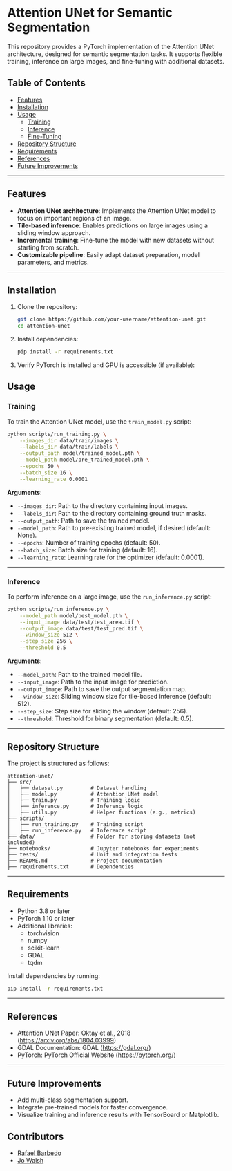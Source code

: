 # Attention UNet for Semantic Segmentation

This repository provides a PyTorch implementation of the Attention UNet architecture, designed for semantic segmentation tasks. It supports flexible training, inference on large images, and fine-tuning with additional datasets.

## Table of Contents
- [Features](#features)
- [Installation](#installation)
- [Usage](#usage)
  - [Training](#training)
  - [Inference](#inference)
  - [Fine-Tuning](#fine-tuning)
- [Repository Structure](#repository-structure)
- [Requirements](#requirements)
- [References](#references)
- [Future Improvements](#future-improvements)

---

## Features
- **Attention UNet architecture**: Implements the Attention UNet model to focus on important regions of an image.
- **Tile-based inference**: Enables predictions on large images using a sliding window approach.
- **Incremental training**: Fine-tune the model with new datasets without starting from scratch.
- **Customizable pipeline**: Easily adapt dataset preparation, model parameters, and metrics.

---

## Installation

1. Clone the repository:
   ```bash
   git clone https://github.com/your-username/attention-unet.git
   cd attention-unet
   ```

2. Install dependencies:

    ```bash
    pip install -r requirements.txt
    ```

3. Verify PyTorch is installed and GPU is accessible (if available):

## Usage

### Training
To train the Attention UNet model, use the `train_model.py` script:

```bash
python scripts/run_training.py \
    --images_dir data/train/images \
    --labels_dir data/train/labels \
    --output_path model/trained_model.pth \
    --model_path model/pre_trained_model.pth \
    --epochs 50 \
    --batch_size 16 \
    --learning_rate 0.0001
```

**Arguments**:
- `--images_dir`: Path to the directory containing input images.
- `--labels_dir`: Path to the directory containing ground truth masks.
- `--output_path`: Path to save the trained model.
- `--model_path`: Path to pre-existing trained model, if desired (default: None).
- `--epochs`: Number of training epochs (default: 50).
- `--batch_size`: Batch size for training (default: 16).
- `--learning_rate`: Learning rate for the optimizer (default: 0.0001).

---

### Inference
To perform inference on a large image, use the `run_inference.py` script:

```bash
python scripts/run_inference.py \
    --model_path model/best_model.pth \
    --input_image data/test/test_area.tif \
    --output_image data/test/test_pred.tif \
    --window_size 512 \
    --step_size 256 \
    --threshold 0.5
```

**Arguments**:
- `--model_path`: Path to the trained model file.
- `--input_image`: Path to the input image for prediction.
- `--output_image`: Path to save the output segmentation map.
- `--window_size`: Sliding window size for tile-based inference (default: 512).
- `--step_size`: Step size for sliding the window (default: 256).
- `--threshold`: Threshold for binary segmentation (default: 0.5).

---

## Repository Structure

The project is structured as follows:

```
attention-unet/
├── src/
│   ├── dataset.py         # Dataset handling
│   ├── model.py           # Attention UNet model
│   ├── train.py           # Training logic
│   ├── inference.py       # Inference logic
│   ├── utils.py           # Helper functions (e.g., metrics)
├── scripts/
│   ├── run_training.py    # Training script
│   ├── run_inference.py   # Inference script
├── data/                  # Folder for storing datasets (not included)
├── notebooks/             # Jupyter notebooks for experiments
├── tests/                 # Unit and integration tests
├── README.md              # Project documentation
├── requirements.txt       # Dependencies
```

---

## Requirements

- Python 3.8 or later
- PyTorch 1.10 or later
- Additional libraries:
  - torchvision
  - numpy
  - scikit-learn
  - GDAL
  - tqdm

Install dependencies by running:

```bash
pip install -r requirements.txt
```

---

## References

- Attention UNet Paper: Oktay et al., 2018 (https://arxiv.org/abs/1804.03999)
- GDAL Documentation: GDAL (https://gdal.org/)
- PyTorch: PyTorch Official Website (https://pytorch.org/)

---

## Future Improvements

- Add multi-class segmentation support.
- Integrate pre-trained models for faster convergence.
- Visualize training and inference results with TensorBoard or Matplotlib.

## Contributors

* [Rafael Barbedo](https://github.com/barbedorafael)
* [Jo Walsh](https://github.com/metazool)